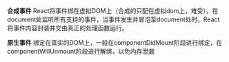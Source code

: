 **合成事件** React将事件绑在虚拟DOM上（合成的只配在虚拟dom上，难受），在document处监听所有支持的事件，当事件发生并冒泡至document处时，React将事件内容封装并交由真正的处理函数运行。

**原生事件** 绑定在真实的DOM上，一般在componentDidMount阶段进行绑定，在componentWillUnmount阶段进行解绑，以免内存泄漏